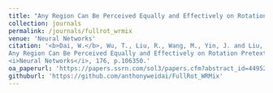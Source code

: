 ```yaml
---
title: "Any Region Can Be Perceived Equally and Effectively on Rotation Pretext Task Using Full Rotation and Weighted-region Mixture"
collection: journals
permalink: /journals/fullrot_wrmix
venue: 'Neural Networks'
citation: '<b>Dai, W.</b>, Wu, T., Liu, R., Wang, M., Yin, J. and Liu, J., 2024. 
Any Region Can Be Perceived Equally and Effectively on Rotation Pretext Task Using Full Rotation and Weighted-region Mixture. 
<i>Neural Networks</i>, 176, p.106350.'
oa_paperurl: 'https://papers.ssrn.com/sol3/papers.cfm?abstract_id=4495231'
githuburl: 'https://github.com/anthonyweidai/FullRot_WRMix'
---
```

